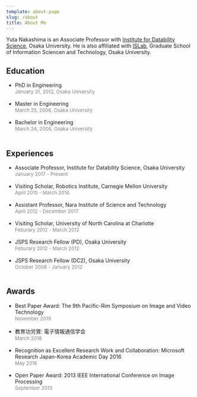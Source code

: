```yaml
---
template: about-page
slug: /about
title: About Me
---
```


Yuta Nakashima is an Associate Professor with [Institute for Datability Science](https://www.ids.osaka-u.ac.jp/ja/), Osaka University. He is also
affiliated with [ISLab](https://www.is.ids.osaka-u.ac.jp/), Graduate School of Information Sciencen and Technology, Osaka University. 

## Education

- PhD in Engineering <br /><span style="font-size: small; color: grey">January 31, 2012, Osaka University <br />&emsp;</span>
- Master in Engineering <br /><span style="font-size: small; color: grey;">March 25, 2008, Osaka University  <br />&emsp;</span>
- Bachelor in Engineering <br /><span style="font-size: small; color: grey">March 24, 2006, Osaka University <br />&emsp;</span>

## Experiences

- Associate Professor, Institute for Datability Science, Osaka University <br /><span style="font-size: small; color: grey">January 2017 - Present <br />&emsp;</span>
- Visiting Scholar, Robotics Institute, Carnegie Mellon University <br /><span style="font-size: small; color: grey">April 2015 - March 2016 <br />&emsp;</span>
- Assistant Professor, Nara Institute of Science and Technology <br /><span style="font-size: small; color: grey">April 2012 - December 2017 <br />&emsp;</span>
- Visiting Scholar, University of North Carolina at Charlotte <br /><span style="font-size: small; color: grey">Feburary 2012 - March 2012 <br />&emsp;</span>
- JSPS Research Fellow (PD), Osaka University <br /><span style="font-size: small; color: grey">Feburary 2012 - March 2012 <br />&emsp;</span>
- JSPS Research Fellow (DC2), Osaka University <br /><span style="font-size: small; color: grey">October 2008 - January 2012 <br />&emsp;</span>

## Awards

- Best Paper Award: The 9th Pacific-Rim Symposium on Image and Video Technology<br /><span style="font-size: small; color: grey">November 2019 <br />&emsp;</span>
- 教育功労賞: 電子情報通信学会<br /><span style="font-size: small; color: grey">March 2018 <br />&emsp;</span>
- Recognition as Excellent Research Work and Collaboration: Microsoft Research Japan-Korea Academic Day 2016<br /><span style="font-size: small; color: grey">May 2016 <br />&emsp;</span>
- Open Paper Award: 2013 IEEE International Conference on Image Processing<br /><span style="font-size: small; color: grey">September 2013 <br />&emsp;</span>